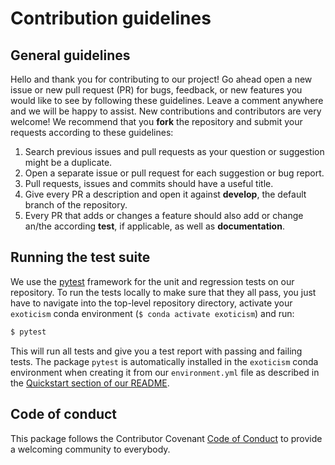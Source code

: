 # Contribution guidelines

## General guidelines
Hello and thank you for contributing to our project! Go ahead open a new issue or new pull request (PR) for bugs,
feedback, or new features you would like to see by following these guidelines.
Leave a comment anywhere and we will be happy to assist. New contributions and contributors are very welcome!
We recommend that you **fork** the repository and submit your requests according to these guidelines:

1) Search previous issues and pull requests as your question or suggestion might be a duplicate.
2) Open a separate issue or pull request for each suggestion or bug report.
3) Pull requests, issues and commits should have a useful title.
4) Give every PR a description and open it against **develop**, the default branch of the repository.
5) Every PR that adds or changes a feature should also add or change an/the according **test**, if applicable, as well
as **documentation**.

## Running the test suite
We use the [pytest](https://docs.pytest.org/en/stable/) framework for the unit and regression tests on our repository.
To run the tests locally to make sure that they all pass, you just have to navigate into the top-level repository
directory, activate your `exoticism` conda environment (`$ conda activate exoticism`) and run:
```bash
$ pytest
```
This will run all tests and give you a test report with passing and failing tests. The package `pytest` is automatically
installed in the `exoticism` conda environment when creating it from our `environment.yml` file as described in the
[Quickstart section of our README](README.md/#quickstart).

## Code of conduct
This package follows the Contributor Covenant [Code of Conduct](CODE_OF_CONDUCT.md) to provide a welcoming community to everybody.
